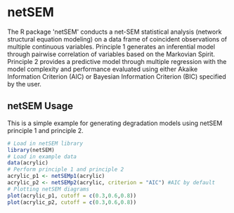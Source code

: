 
# netSEM

<!-- badges: start -->
<!-- badges: end -->

The R package 'netSEM' conducts a net-SEM statistical analysis (network structural equation modeling) on a data frame of coincident observations of multiple continuous variables. Principle 1 generates an inferential model through pairwise correlation of variables based on the Markovian Spirit. Principle 2 provides a predictive model through multiple regression with the model complexity and performance evaluated using either Akaike Information Criterion (AIC) or Bayesian Information Criterion (BIC) specified by the user.


## netSEM Usage

This is a simple example for generating degradation models using netSEM principle 1 and principle 2.

``` r
# Load in netSEM library
library(netSEM)
# Load in example data
data(acrylic)
# Perform principle 1 and principle 2
acrylic_p1 <- netSEMp1(acrylic)
acrylic_p2 <- netSEMp2(acrylic, criterion = "AIC") #AIC by default
# Plotting netSEM diagrams
plot(acrylic_p1, cutoff = c(0.3,0.6,0.8))
plot(acrylic_p2, cutoff = c(0.3,0.6,0.8))
```

